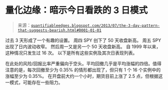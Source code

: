 <!--yml

分类：未分类

日期：2024-05-18 08:40:53

-->

# 量化边缘：暗示今日看跌的 3 日模式

> 来源：[`quantifiableedges.blogspot.com/2013/07/the-3-day-pattern-that-suggests-bearish.html#0001-01-01`](http://quantifiableedges.blogspot.com/2013/07/the-3-day-pattern-that-suggests-bearish.html#0001-01-01)

过去 3 天形成了一个有趣的设置。 周四 SPY 创下了 50 天收盘新高。 周五 SPY 出现了日内波动收窄。 然后周一又是另一个 50 天收盘新高。 自 1999 年以来，这种情况只发生过 16 次。 以下是所有这些实例及其次日表现列表。

在此处的风险/回报比率严重偏向于空头。平均回撤几乎是平均涨幅的四倍。值得注意的是，每次回撤至少为 0.35% 的情形都出现了，但只有 1 个 16 个实例中的涨幅至少为 0.35%。 在开盘前大约一个小时，期货目前上涨了 2.5 点，但根据这一模式，可能存在一些阻力。
